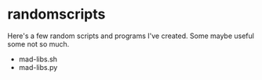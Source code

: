 # randomscripts
Here's a few random scripts and programs I've created. Some maybe useful some not so much. 
- mad-libs.sh
- mad-libs.py
